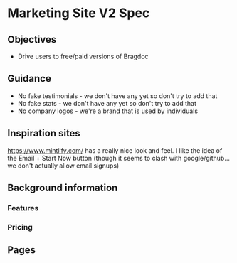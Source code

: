 # Marketing Site V2 Spec

## Objectives

- Drive users to free/paid versions of Bragdoc

## Guidance

- No fake testimonials - we don't have any yet so don't try to add that
- No fake stats - we don't have any yet so don't try to add that
- No company logos - we're a brand that is used by individuals

## Inspiration sites

https://www.mintlify.com/ has a really nice look and feel. I like the idea of the Email + Start Now button (though it seems to clash with google/github... we don't actually allow email signups)

## Background information

### Features

### Pricing

## Pages
